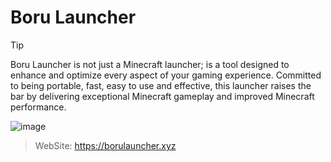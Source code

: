 # Boru Launcher
> [!TIP]
> Boru Launcher is not just a Minecraft launcher; is a tool designed to enhance and optimize every aspect of your gaming experience. Committed to being portable, fast, easy to use and effective, this launcher raises the bar by delivering exceptional Minecraft gameplay and improved Minecraft performance.

![image](https://github.com/BoruLLC/Boru-Launcher/assets/158343486/f486f061-9a11-4fb6-ad54-70ad23aa66a4)

> WebSite: https://borulauncher.xyz
